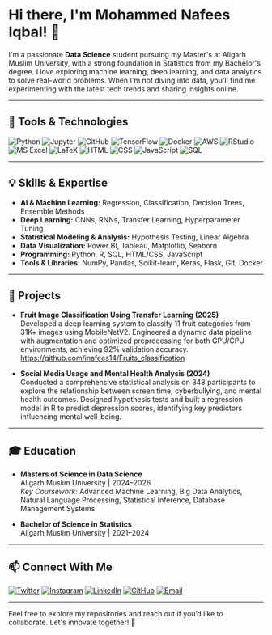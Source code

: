 # Hi there, I'm Mohammed Nafees Iqbal! 👋

I'm a passionate **Data Science** student pursuing my Master's at Aligarh Muslim University, with a strong foundation in Statistics from my Bachelor's degree. I love exploring machine learning, deep learning, and data analytics to solve real-world problems. When I'm not diving into data, you'll find me experimenting with the latest tech trends and sharing insights online.

---

## 🔧 Tools & Technologies
![Python](https://img.shields.io/badge/Python-3776AB?logo=python&logoColor=white)
![Jupyter](https://img.shields.io/badge/Jupyter-F37626?logo=jupyter&logoColor=white)
![GitHub](https://img.shields.io/badge/GitHub-181717?logo=github&logoColor=white)
![TensorFlow](https://img.shields.io/badge/TensorFlow-FF6F00?logo=tensorflow&logoColor=white)
![Docker](https://img.shields.io/badge/Docker-2496ED?logo=docker&logoColor=white)
![AWS](https://img.shields.io/badge/AWS-232F3E?logo=amazon-aws&logoColor=white)
![RStudio](https://img.shields.io/badge/RStudio-75AADB?logo=rstudio&logoColor=white)
![MS Excel](https://img.shields.io/badge/MS%20Excel-217346?logo=microsoft-excel&logoColor=white)
![LaTeX](https://img.shields.io/badge/LaTeX-008080?logo=latex&logoColor=white)
![HTML](https://img.shields.io/badge/HTML-E34F26?logo=html5&logoColor=white)
![CSS](https://img.shields.io/badge/CSS-1572B6?logo=css3&logoColor=white)
![JavaScript](https://img.shields.io/badge/JavaScript-F7DF1E?logo=javascript&logoColor=black)
![SQL](https://img.shields.io/badge/SQL-4479A1?logo=postgresql&logoColor=white)

---

## 💡 Skills & Expertise
- **AI & Machine Learning:** Regression, Classification, Decision Trees, Ensemble Methods  
- **Deep Learning:** CNNs, RNNs, Transfer Learning, Hyperparameter Tuning  
- **Statistical Modeling & Analysis:** Hypothesis Testing, Linear Algebra  
- **Data Visualization:** Power BI, Tableau, Matplotlib, Seaborn  
- **Programming:** Python, R, SQL, HTML/CSS, JavaScript  
- **Tools & Libraries:** NumPy, Pandas, Scikit-learn, Keras, Flask, Git, Docker

---

## 🚀 Projects
- **Fruit Image Classification Using Transfer Learning (2025)**  
  Developed a deep learning system to classify 11 fruit categories from 31K+ images using MobileNetV2. Engineered a dynamic data pipeline with augmentation and optimized preprocessing for both GPU/CPU environments, achieving 92% validation accuracy. https://github.com/inafees14/Fruits_classification
  
- **Social Media Usage and Mental Health Analysis (2024)**  
  Conducted a comprehensive statistical analysis on 348 participants to explore the relationship between screen time, cyberbullying, and mental health outcomes. Designed hypothesis tests and built a regression model in R to predict depression scores, identifying key predictors influencing mental well-being.

---

## 🎓 Education
- **Masters of Science in Data Science**  
  Aligarh Muslim University | 2024–2026  
  *Key Coursework:* Advanced Machine Learning, Big Data Analytics, Natural Language Processing, Statistical Inference, Database Management Systems

- **Bachelor of Science in Statistics**  
  Aligarh Muslim University | 2021–2024

---

## 📫 Connect With Me
[![Twitter](https://img.shields.io/badge/Twitter-1DA1F2?logo=twitter&logoColor=white)](https://twitter.com/thenafeesiqbal)
[![Instagram](https://img.shields.io/badge/Instagram-E4405F?logo=instagram&logoColor=white)](https://instagram.com/thenafeesiqbal)
[![LinkedIn](https://img.shields.io/badge/LinkedIn-0A66C2?logo=linkedin&logoColor=white)](https://linkedin.com/in/nafees-iqbal)
[![GitHub](https://img.shields.io/badge/GitHub-181717?logo=github&logoColor=white)](https://github.com/inafees14)
[![Email](https://img.shields.io/badge/Email-D14836?logo=gmail&logoColor=white)](mailto:inafees14@gmail.com)

---

Feel free to explore my repositories and reach out if you’d like to collaborate. Let's innovate together! 🚀
